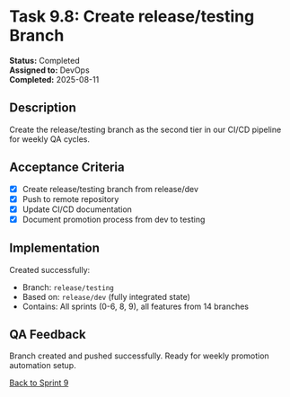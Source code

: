# Task 9.8: Create release/testing Branch

**Status:** Completed  
**Assigned to:** DevOps  
**Completed:** 2025-08-11

## Description

Create the release/testing branch as the second tier in our CI/CD pipeline for weekly QA cycles.

## Acceptance Criteria

- [x] Create release/testing branch from release/dev
- [x] Push to remote repository
- [x] Update CI/CD documentation
- [x] Document promotion process from dev to testing

## Implementation

Created successfully:
- Branch: `release/testing`
- Based on: `release/dev` (fully integrated state)
- Contains: All sprints (0-6, 8, 9), all features from 14 branches

## QA Feedback

Branch created and pushed successfully. Ready for weekly promotion automation setup.

[Back to Sprint 9](./)